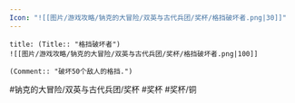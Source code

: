 ```yaml
---
Icon: "![[图片/游戏攻略/钠克的大冒险/双英与古代兵团/奖杯/格挡破坏者.png|30]]"
---
```

```ad-common-bronze-trophy
title: (Title:: "格挡破坏者")
![[图片/游戏攻略/钠克的大冒险/双英与古代兵团/奖杯/格挡破坏者.png|100]]

(Comment:: "破坏50个敌人的格挡.")
```

#钠克的大冒险/双英与古代兵团/奖杯 #奖杯 #奖杯/铜
